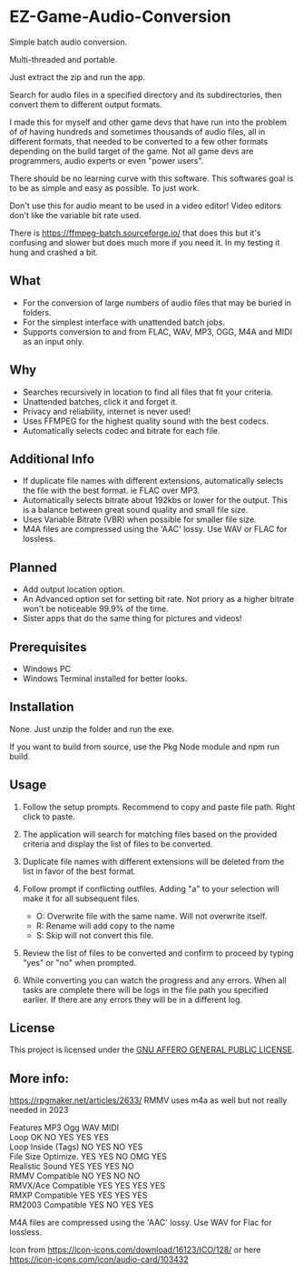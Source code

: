 # EZ-Game-Audio-Conversion

Simple batch audio conversion.

Multi-threaded and portable.

Just extract the zip and run the app.

Search for audio files in a specified directory and its subdirectories, then convert them to different output formats.  

I made this for myself and other game devs that have run into the problem of of having hundreds and sometimes thousands of audio files, all in different formats, that needed to be converted to a few other formats depending on the build target of the game. Not all game devs are programmers, audio experts or even "power users". 

There should be no learning curve with this software. This softwares goal is to be as simple and easy as possible. To just work.

Don't use this for audio meant to be used in a video editor! Video editors don't like the variable bit rate used.

There is https://ffmpeg-batch.sourceforge.io/ that does this but it's confusing and slower but does much more if you need it. In my testing it hung and crashed a bit.


## What

- For the conversion of large numbers of audio files that may be buried in folders.
- For the simplest interface with unattended batch jobs.
- Supports conversion to and from FLAC, WAV, MP3, OGG, M4A and MIDI as an input only.

## Why

- Searches recursively in location to find all files that fit your criteria.
- Unattended batches, click it and forget it.
- Privacy and reliability, internet is never used!
- Uses FFMPEG for the highest quality sound with the best codecs.
- Automatically selects codec and bitrate for each file.

## Additional Info

- If duplicate file names with different extensions, automatically selects the file with the best format. ie FLAC over MP3.
- Automatically selects bitrate about 192kbs or lower for the output. This is a balance between great sound quality and small file size.
- Uses Variable Bitrate (VBR) when possible for smaller file size.
- M4A files are compressed using the 'AAC' lossy. Use WAV or FLAC for lossless.

## Planned

- Add output location option.
- An Advanced option set for setting bit rate. Not priory as a higher bitrate won't be noticeable 99.9% of the time.
- Sister apps that do the same thing for pictures and videos!

## Prerequisites

- Windows PC
- Windows Terminal installed for better looks.

## Installation

None.
Just unzip the folder and run the exe.

If you want to build from source, use the Pkg Node module and npm run build.

## Usage

1. Follow the setup prompts. Recommend to copy and paste file path. Right click to paste.

2. The application will search for matching files based on the provided criteria and display the list of files to be converted.

3. Duplicate file names with different extensions will be deleted from the list in favor of the best format.

4. Follow prompt if conflicting outfiles. Adding "a" to your selection will make it for all subsequent files.
   - O: Overwrite file with the same name. Will not overwrite itself.
   - R: Rename will add copy to the name
   - S: Skip will not convert this file.
   
5. Review the list of files to be converted and confirm to proceed by typing "yes" or "no" when prompted.

6. While converting you can watch the progress and any errors. When all tasks are complete there will be logs in the file path you specified earlier. If there are any errors they will be in a different log.

## License

This project is licensed under the [GNU AFFERO GENERAL PUBLIC LICENSE](https://www.gnu.org/licenses/agpl-3.0.txt).

## More info:

https://rpgmaker.net/articles/2633/
RMMV uses m4a as well but not really needed in 2023

Features	            MP3	Ogg	WAV	MIDI  
Loop OK	            NO	   YES	YES	YES  
Loop Inside (Tags)	NO	   YES	NO	   YES  
File Size Optimize.	YES	YES	NO	   OMG YES  
Realistic Sound	   YES	YES	YES	NO  
RMMV Compatible	   NO	   YES	NO	   NO  
RMVX/Ace Compatible	YES	YES	YES	YES  
RMXP Compatible	   YES	YES	YES	YES  
RM2003 Compatible	   YES	NO	   YES	YES  

M4A files are compressed using the 'AAC' lossy.
Use WAV for Flac for lossless.


Icon from https://icon-icons.com/download/16123/ICO/128/
or here https://icon-icons.com/icon/audio-card/103432
